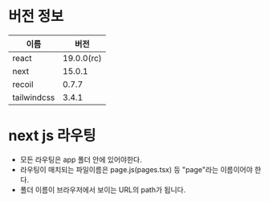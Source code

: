# 버전 정보

| 이름        | 버전       |
| ----------- | ---------- |
| react       | 19.0.0(rc) |
| next        | 15.0.1     |
| recoil      | 0.7.7      |
| tailwindcss | 3.4.1      |

# next js 라우팅

- 모든 라우팅은 app 폴더 안에 있어야한다.
- 라우팅이 매치되는 파일이름은 page.js(pages.tsx) 등 "page"라는 이름이어야 한다.
- 폴더 이름이 브라우저에서 보이는 URL의 path가 됩니다.
